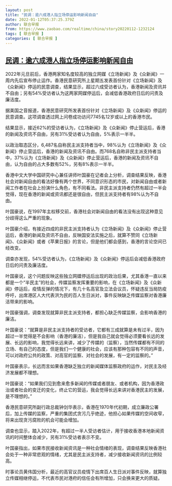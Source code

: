 ```yaml
---
layout: post
title: "民调：逾六成港人指立场停运影响新闻自由"
date: 2022-01-12T05:37:25.379Z
author: 联合早报
from: https://www.zaobao.com/realtime/china/story20220112-1232124
tags: [ 联合早报 ]
categories: [ 联合早报 ]
---
```

<!--1641981360000-->
[民调：逾六成港人指立场停运影响新闻自由](https://www.zaobao.com/realtime/china/story20220112-1232124)
------

<div>
<p>2022年元旦前后，香港两家知名度较高的独立网媒《立场新闻》及《众新闻》一周内先后宣布停止运作。香港民意研究所上星期五发表首份针对《立场新闻》及《众新闻》停运的民意调查，结果显示，超过六成受访者认为，香港新闻及资讯并不自由；另有54%受访者认为这两家网媒停运后，会减低香港政府日后的问责及廉洁度。</p><p>据美国之音报道，香港民意研究所发表首份针对《立场新闻》及《众新闻》停运的民意调查。这项调查透过网上问卷成功访问7745名12岁或以上的香港市民。</p><p>结果显示，接近62%的受访者认为，《立场新闻》及《众新闻》停止营运后，香港的新闻及资讯不自由，另有31%受访者认为自由，5%表示一半半。</p><section id="imu"><div id="dfp-ad-imu1">        </div></section><p>以政治取态区分，6,487名自称民主派支持者当中，98%认为《立场新闻》及《众新闻》停止营运后，香港的新闻及资讯不自由。而768名自称非民主派支持者当中，37%认为《立场新闻》及《众新闻》停止营运后，香港的新闻及资讯不自由，认为自由的占大多数有52%，另有8%表示一半半。</p><p>香港中文大学中国研究中心兼任讲师叶国豪在记者会上分析，调查结果反映，香港社会对新闻自由的看法好像有两个世界，不同意识形态的市民，对新闻自由或者新闻工作者在社会上扮演什么角色，有不同看法。非民主派支持者仍然有超过一半会觉得，现在香港的新闻或资讯都还是很自由，但民主派支持者有98%认为不自由。</p><p>叶国豪说，在1997年主权移交前，香港社会对新闻自由的看法没有出现这种意见分歧得这么严重的现象。</p><div id="innity-in-post"></div><div id="dfp-ad-midarticlespecial">        </div><p>叶国豪介绍，有接近四成的非民主派支持者认为《立场新闻》及《众新闻》停止营运后，香港的新闻及资讯不自由，反映国安法实施之后，就算不赞同《立场新闻》、《众新闻》或者《苹果日报》的言论，但是他们都会感到，香港的言论空间已经改变。</p><p>调查亦发现，54%受访者认为，《立场新闻》及《众新闻》停运后会减低香港政府日后的问责及廉洁度。</p><p>叶国豪说，这个问题反映这些独立网媒停运后出现的政治后果，尤其香港一直以来都是一个“半民主”的社会，传媒监察发挥重要的影响，在《立场新闻》及《众新闻》停运后，疫情反弹的情况下，有几十名高官及立法会议员，怀疑违反当局防疫呼吁，出席港区人大代表洪为民的百人生日派对，事件反映缺乏传媒监察对香港廉洁带来的影响。</p><p>叶国豪强调，调查发现就算非民主派支持者，都担心缺乏传媒监察，会影响香港的廉洁。</p><p>叶国豪说：“就算是非民主派支持者的受访者，它都有三成就算是未有过半，因为超过一半觉得是不会影响（香港的廉洁），但是我自己就会觉得必须要看长远的发展、长远的影响，我觉得长远来讲，减少了传媒的（监察），当然传媒都有不同的立场、有自己的态度，但是我们一个健康的社会，应该有那种包容有不同的声音，可以对政府公共的政策、对高官的监察、对社会的发展，有一定的监察的。”</p><p>叶国豪表示，长远而言如果香港缺乏独立的新闻媒体监察政府的运作，对民主及经济发展都不理想。</p><p>叶国豪说：“如果我们见到愈来愈多新闻的传媒或者朋友、或者机构，因为香港政治或者社会的变迁的变化，终止它的营运，我会觉得长远来讲对香港民主的发展，是不理想的。”</p><p>香港民意研究所副行政总裁钟剑华表示，香港在1970年代初期，成立廉政公署后，加上传媒的监察，严重的集团式贪污几乎绝迹，他担心如果传媒的空间收窄，将来出现贪污腐败的机会可能会增加。</p><p>调查也显示，踏入2022年，有超过一半人受访者估计，用于接收香港本地新闻资讯的时间整体会减少，另有31%受访者表示不变。</p><p>叶国豪指出，如果市民接收新闻资讯是一种社会情绪的表现，调查结果反映香港社会处于一种非常悲观的情绪，尤其是民主派支持者，减少接收新闻资讯的比例较高。</p><p>时事论员黄伟国分析，最近的高官议员疫情下出席百人生日派对事件反映，就算独立传媒相继停运，不代表市民对港府的信任会有所增加，只会换来更大的质疑。</p>      <div class="cx_paywall_placeholder" id="sph_cdp_40"></div>
</div>
